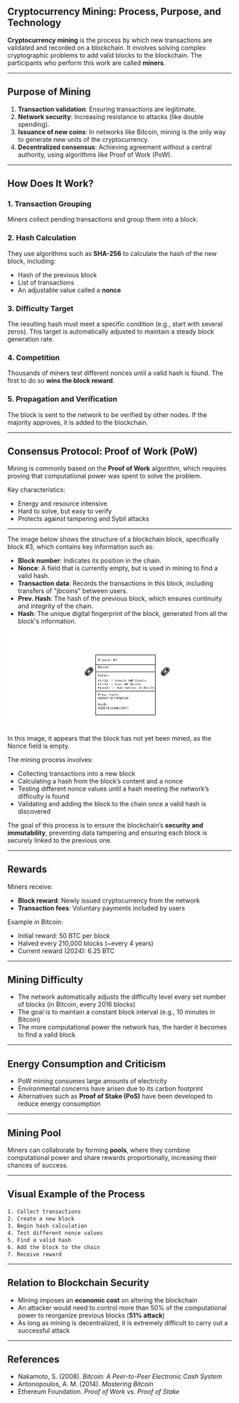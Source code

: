 
## **Cryptocurrency Mining: Process, Purpose, and Technology**

**Cryptocurrency mining** is the process by which new transactions are validated and recorded on a blockchain. It involves solving complex cryptographic problems to add valid blocks to the blockchain. The participants who perform this work are called **miners**.

---

## **Purpose of Mining**

1. **Transaction validation**: Ensuring transactions are legitimate.  
2. **Network security**: Increasing resistance to attacks (like double spending).  
3. **Issuance of new coins**: In networks like Bitcoin, mining is the only way to generate new units of the cryptocurrency.  
4. **Decentralized consensus**: Achieving agreement without a central authority, using algorithms like Proof of Work (PoW).  

---

## **How Does It Work?**

### 1. Transaction Grouping  
Miners collect pending transactions and group them into a block.

### 2. Hash Calculation  
They use algorithms such as **SHA-256** to calculate the hash of the new block, including:  
- Hash of the previous block  
- List of transactions  
- An adjustable value called a **nonce**

### 3. Difficulty Target  
The resulting hash must meet a specific condition (e.g., start with several zeros). This target is automatically adjusted to maintain a steady block generation rate.

### 4. Competition  
Thousands of miners test different nonces until a valid hash is found. The first to do so **wins the block reward**.

### 5. Propagation and Verification  
The block is sent to the network to be verified by other nodes. If the majority approves, it is added to the blockchain.

---

## **Consensus Protocol: Proof of Work (PoW)**

Mining is commonly based on the **Proof of Work** algorithm, which requires proving that computational power was spent to solve the problem.

Key characteristics:
- Energy and resource intensive  
- Hard to solve, but easy to verify  
- Protects against tampering and Sybil attacks  

---

The image below shows the structure of a blockchain block, specifically block #3, which contains key information such as:

- **Block number**: Indicates its position in the chain.  
- **Nonce**: A field that is currently empty, but is used in mining to find a valid hash.  
- **Transaction data**: Records the transactions in this block, including transfers of "jbcoins" between users.  
- **Prev. Hash**: The hash of the previous block, which ensures continuity and integrity of the chain.  
- **Hash**: The unique digital fingerprint of the block, generated from all the block's information.

![nonce](https://raw.githubusercontent.com/AppsDevsLeon/Revista_blockchain/refs/heads/main/Day18/Images/Nonce1.png)

In this image, it appears that the block has not yet been mined, as the Nonce field is empty.

The mining process involves:

- Collecting transactions into a new block  
- Calculating a hash from the block’s content and a nonce  
- Testing different nonce values until a hash meeting the network’s difficulty is found  
- Validating and adding the block to the chain once a valid hash is discovered  

The goal of this process is to ensure the blockchain’s **security and immutability**, preventing data tampering and ensuring each block is securely linked to the previous one.

---

## **Rewards**

Miners receive:

- **Block reward**: Newly issued cryptocurrency from the network  
- **Transaction fees**: Voluntary payments included by users  

Example in Bitcoin:
- Initial reward: 50 BTC per block  
- Halved every 210,000 blocks (~every 4 years)  
- Current reward (2024): 6.25 BTC  

---

## **Mining Difficulty**

- The network automatically adjusts the difficulty level every set number of blocks (in Bitcoin, every 2016 blocks)  
- The goal is to maintain a constant block interval (e.g., 10 minutes in Bitcoin)  
- The more computational power the network has, the harder it becomes to find a valid block  

---

## **Energy Consumption and Criticism**

- PoW mining consumes large amounts of electricity  
- Environmental concerns have arisen due to its carbon footprint  
- Alternatives such as **Proof of Stake (PoS)** have been developed to reduce energy consumption  

---

## **Mining Pool**

Miners can collaborate by forming **pools**, where they combine computational power and share rewards proportionally, increasing their chances of success.

---

## **Visual Example of the Process**

```text
1. Collect transactions
2. Create a new block
3. Begin hash calculation
4. Test different nonce values
5. Find a valid hash
6. Add the block to the chain
7. Receive reward
```

---

## **Relation to Blockchain Security**

- Mining imposes an **economic cost** on altering the blockchain  
- An attacker would need to control more than 50% of the computational power to reorganize previous blocks (**51% attack**)  
- As long as mining is decentralized, it is extremely difficult to carry out a successful attack  

---

## **References**

- Nakamoto, S. (2008). *Bitcoin: A Peer-to-Peer Electronic Cash System*  
- Antonopoulos, A. M. (2014). *Mastering Bitcoin*  
- Ethereum Foundation. *Proof of Work vs. Proof of Stake*
